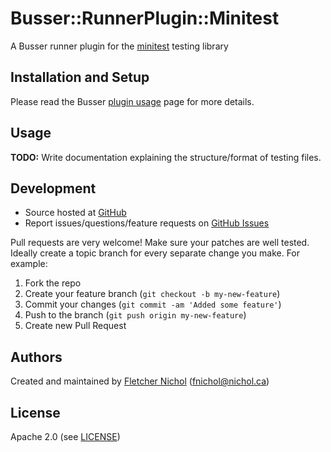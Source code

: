 # <a name="title"></a> Busser::RunnerPlugin::Minitest

A Busser runner plugin for the [minitest][minitest_site] testing library

## <a name="installation"></a> Installation and Setup

Please read the Busser [plugin usage][plugin_usage] page for more details.

## <a name="usage"></a> Usage

**TODO:** Write documentation explaining the structure/format of testing files.

## <a name="development"></a> Development

* Source hosted at [GitHub][repo]
* Report issues/questions/feature requests on [GitHub Issues][issues]

Pull requests are very welcome! Make sure your patches are well tested.
Ideally create a topic branch for every separate change you make. For
example:

1. Fork the repo
2. Create your feature branch (`git checkout -b my-new-feature`)
3. Commit your changes (`git commit -am 'Added some feature'`)
4. Push to the branch (`git push origin my-new-feature`)
5. Create new Pull Request

## <a name="authors"></a> Authors

Created and maintained by [Fletcher Nichol][author] (<fnichol@nichol.ca>)

## <a name="license"></a> License

Apache 2.0 (see [LICENSE][license])


[author]:           https://github.com/enter-github-user
[issues]:           https://github.com/enter-github-user/busser-minitest/issues
[license]:          https://github.com/enter-github-user/busser-minitest/blob/master/LICENSE
[repo]:             https://github.com/enter-github-user/busser-minitest
[plugin_usage]:     http://docs.kitchen-ci.org/busser/plugin-usage

[minitest_site]:    https://github.com/seattlerb/minitest
